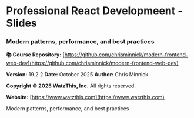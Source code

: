 # Professional React Developmeent - Slides

### Modern patterns, performance, and best practices

**📚 Course Repository:**
[https://github.com/chrisminnick/modern-frontend-web-dev](https://github.com/chrisminnick/modern-frontend-web-dev)

**Version:** 19.2.2
**Date:** October 2025
**Author:** Chris Minnick

**Copyright © 2025 WatzThis, Inc.**
All rights reserved.

**Website:** [https://www.watzthis.com](https://www.watzthis.com)

Modern patterns, performance, and best practices
